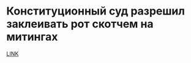 # Конституционный суд разрешил заклеивать рот скотчем на митингах



[LINK](https://varlamov.ru/1847214.html)